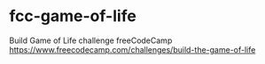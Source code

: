 # fcc-game-of-life
Build Game of Life challenge freeCodeCamp
https://www.freecodecamp.com/challenges/build-the-game-of-life
